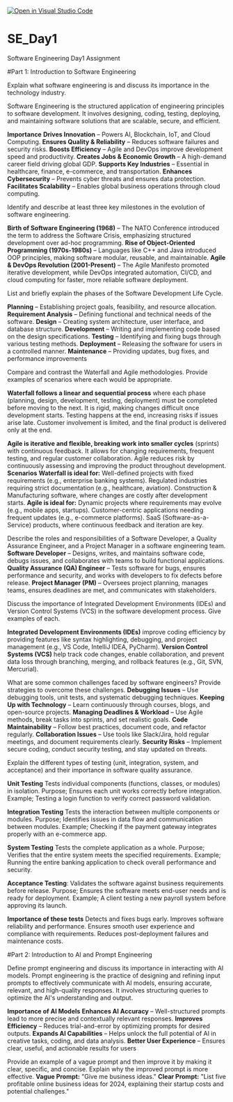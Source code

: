 [![Open in Visual Studio Code](https://classroom.github.com/assets/open-in-vscode-2e0aaae1b6195c2367325f4f02e2d04e9abb55f0b24a779b69b11b9e10269abc.svg)](https://classroom.github.com/online_ide?assignment_repo_id=18432592&assignment_repo_type=AssignmentRepo)
# SE_Day1
Software Engineering Day1 Assignment

#Part 1: Introduction to Software Engineering

Explain what software engineering is and discuss its importance in the technology industry.

Software Engineering is the structured application of engineering principles to software development. It involves designing, coding, testing, deploying, and maintaining software solutions that are scalable, secure, and efficient.

**Importance**
**Drives Innovation** – Powers AI, Blockchain, IoT, and Cloud Computing.
**Ensures Quality & Reliability** – Reduces software failures and security risks.
**Boosts Efficiency** – Agile and DevOps improve development speed and productivity.
**Creates Jobs & Economic Growth** – A high-demand career field driving global GDP.
**Supports Key Industries** – Essential in healthcare, finance, e-commerce, and transportation.
**Enhances Cybersecurity** – Prevents cyber threats and ensures data protection.
**Facilitates Scalability** – Enables global business operations through cloud computing.

Identify and describe at least three key milestones in the evolution of software engineering.

**Birth of Software Engineering (1968)** – The NATO Conference introduced the term to address the Software Crisis, emphasizing structured development over ad-hoc programming.
**Rise of Object-Oriented Programming (1970s-1980s)** – Languages like C++ and Java introduced OOP principles, making software modular, reusable, and maintainable.
**Agile & DevOps Revolution (2001-Present)** – The Agile Manifesto promoted iterative development, while DevOps integrated automation, CI/CD, and cloud computing for faster, more reliable software deployment.

List and briefly explain the phases of the Software Development Life Cycle.

**Planning** – Establishing project goals, feasibility, and resource allocation.
**Requirement Analysis** – Defining functional and technical needs of the software.
**Design** – Creating system architecture, user interface, and database structure.
**Development** – Writing and implementing code based on the design specifications.
**Testing** – Identifying and fixing bugs through various testing methods.
**Deployment** – Releasing the software for users in a controlled manner.
**Maintenance** – Providing updates, bug fixes, and performance improvements

Compare and contrast the Waterfall and Agile methodologies. Provide examples of scenarios where each would be appropriate.

**Waterfall follows a linear and sequential process** where each phase (planning, design, development, testing, deployment) must be completed before moving to the next. It is rigid, making changes difficult once development starts. Testing happens at the end, increasing risks if issues arise late. Customer involvement is limited, and the final product is delivered only at the end.

**Agile is iterative and flexible, breaking work into smaller cycles** (sprints) with continuous feedback. It allows for changing requirements, frequent testing, and regular customer collaboration. Agile reduces risk by continuously assessing and improving the product throughout development.
                                    **Scenarios**
**Waterfall is ideal for:** Well-defined projects with fixed requirements (e.g., enterprise banking systems). Regulated industries requiring strict documentation (e.g., healthcare, aviation). Construction & Manufacturing software, where changes are costly after development starts.
**Agile is ideal for:** Dynamic projects where requirements may evolve (e.g., mobile apps, startups). Customer-centric applications needing frequent updates (e.g., e-commerce platforms). SaaS (Software-as-a-Service) products, where continuous feedback and iteration are key.

Describe the roles and responsibilities of a Software Developer, a Quality Assurance Engineer, and a Project Manager in a software engineering team.
**Software Developer** – Designs, writes, and maintains software code, debugs issues, and collaborates with teams to build functional applications.
**Quality Assurance (QA) Engineer** – Tests software for bugs, ensures performance and security, and works with developers to fix defects before release.
**Project Manager (PM)** – Oversees project planning, manages teams, ensures deadlines are met, and communicates with stakeholders.

Discuss the importance of Integrated Development Environments (IDEs) and Version Control Systems (VCS) in the software development process. Give examples of each.

**Integrated Development Environments (IDEs)** improve coding efficiency by providing features like syntax highlighting, debugging, and project management (e.g., VS Code, IntelliJ IDEA, PyCharm).
**Version Control Systems (VCS)** help track code changes, enable collaboration, and prevent data loss through branching, merging, and rollback features (e.g., Git, SVN, Mercurial).

What are some common challenges faced by software engineers? Provide strategies to overcome these challenges.
**Debugging Issues** – Use debugging tools, unit tests, and systematic debugging techniques.
**Keeping Up with Technology** – Learn continuously through courses, blogs, and open-source projects.
**Managing Deadlines & Workload** – Use Agile methods, break tasks into sprints, and set realistic goals.
**Code Maintainability** – Follow best practices, document code, and refactor regularly.
**Collaboration Issues** – Use tools like Slack/Jira, hold regular meetings, and document requirements clearly.
**Security Risks** – Implement secure coding, conduct security testing, and stay updated on threats.

Explain the different types of testing (unit, integration, system, and acceptance) and their importance in software quality assurance.

**Unit Testing** Tests individual components (functions, classes, or modules) in isolation. Purpose; Ensures each unit works correctly before integration. Example; Testing a login function to verify correct password validation.

**Integration Testing** Tests the interaction between multiple components or modules. Purpose; Identifies issues in data flow and communication between modules. Example; Checking if the payment gateway integrates properly with an e-commerce app.

**System Testing** Tests the complete application as a whole. Purpose; Verifies that the entire system meets the specified requirements. Example; Running the entire banking application to check overall performance and security.

**Acceptance Testing**: Validates the software against business requirements before release. Purpose; Ensures the software meets end-user needs and is ready for deployment.
Example; A client testing a new payroll system before approving its launch.

**Importance of these tests**
Detects and fixes bugs early.
Improves software reliability and performance.
Ensures smooth user experience and compliance with requirements.
Reduces post-deployment failures and maintenance costs.

#Part 2: Introduction to AI and Prompt Engineering


Define prompt engineering and discuss its importance in interacting with AI models.
  Prompt engineering is the practice of designing and refining input prompts to effectively communicate with AI models, ensuring accurate, relevant, and high-quality responses. It involves structuring queries to optimize the AI's understanding and output.

  **Importance of AI Models**
**Enhances AI Accuracy** – Well-structured prompts lead to more precise and contextually relevant responses.
**Improves Efficiency** – Reduces trial-and-error by optimizing prompts for desired outputs.
**Expands AI Capabilities** – Helps unlock the full potential of AI in creative tasks, coding, and data analysis.
**Better User Experience** – Ensures clear, useful, and actionable results for users


Provide an example of a vague prompt and then improve it by making it clear, specific, and concise. Explain why the improved prompt is more effective.
**Vague Prompt:** "Give me business ideas."
**Clear Prompt:** "List five profitable online business ideas for 2024, explaining their startup costs and potential challenges."
